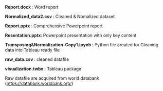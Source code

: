 **Report.docx** : Word report 

**Normalized_data2.csv** : Cleaned & Nomalized dataset

**Report.pptx** : Comprehensive Powerpoint report 

**Resentation.pptx**: Powerpoint presentation with only key content

**Transposing&Normalization-Copy1.ipynb** : Python file created for Cleaning data into Tableau ready file

**raw_data.csv** : cleaned datafile

**visualization.twbx** : Tableau package 

Raw datafile are acquired from world databank (https://databank.worldbank.org/) 

